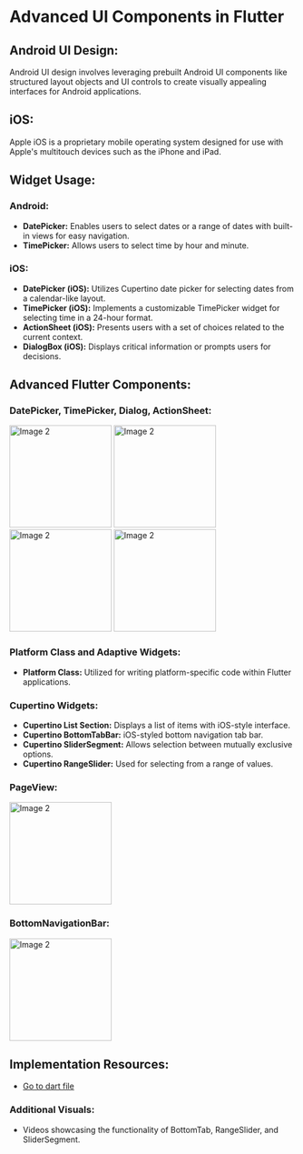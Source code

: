 # Advanced UI Components in Flutter

## Android UI Design:
Android UI design involves leveraging prebuilt Android UI components like structured layout objects and UI controls to create visually appealing interfaces for Android applications.

## iOS:
Apple iOS is a proprietary mobile operating system designed for use with Apple's multitouch devices such as the iPhone and iPad.

## Widget Usage:

### Android:
- **DatePicker:** Enables users to select dates or a range of dates with built-in views for easy navigation.
- **TimePicker:** Allows users to select time by hour and minute.

### iOS:
- **DatePicker (iOS):** Utilizes Cupertino date picker for selecting dates from a calendar-like layout.
- **TimePicker (iOS):** Implements a customizable TimePicker widget for selecting time in a 24-hour format.
- **ActionSheet (iOS):** Presents users with a set of choices related to the current context.
- **DialogBox (iOS):** Displays critical information or prompts users for decisions.

## Advanced Flutter Components:

### DatePicker, TimePicker, Dialog, ActionSheet:

 <img src="https://github.com/AnjaliPurohit2811/adv_flutter_ch2/assets/143180602/61df22c8-aabb-476c-86fe-6cfa8f816db4" alt="Image 2" width="180" height="auto">
 <img src="https://github.com/AnjaliPurohit2811/adv_flutter_ch2/assets/143180602/36f37a6f-be85-40f2-a62d-1ce276785702" alt="Image 2" width="180" height="auto">
 <img src="https://github.com/AnjaliPurohit2811/adv_flutter_ch2/assets/143180602/ba32058b-e343-4d84-b62b-034030f571b0" alt="Image 2" width="180" height="auto">
 <img src="https://github.com/AnjaliPurohit2811/adv_flutter_ch2/assets/143180602/ee98b83d-5884-4465-ba9e-7f127797758d" alt="Image 2" width="180" height="auto">

### Platform Class and Adaptive Widgets:

- **Platform Class:** Utilized for writing platform-specific code within Flutter applications.
  
### Cupertino Widgets:

- **Cupertino List Section:** Displays a list of items with iOS-style interface.
- **Cupertino BottomTabBar:** iOS-styled bottom navigation tab bar.
- **Cupertino SliderSegment:** Allows selection between mutually exclusive options.
- **Cupertino RangeSlider:** Used for selecting from a range of values.

### PageView:

  <img src="https://github.com/AnjaliPurohit2811/adv_flutter_ch2/assets/143180602/e4bf4740-dcde-481d-8f62-1006c5a73490" alt="Image 2" width="180" height="auto">

### BottomNavigationBar:

  <img src="https://github.com/AnjaliPurohit2811/adv_flutter_ch2/assets/143180602/da6f6bb0-6176-4e7d-97cd-3c323b67dc9c" alt="Image 2" width="180" height="auto">

## Implementation Resources:
- [Go to dart file](https://github.com/AnjaliPurohit2811/adv_flutter_ch2)

### Additional Visuals:
- Videos showcasing the functionality of BottomTab, RangeSlider, and SliderSegment.

